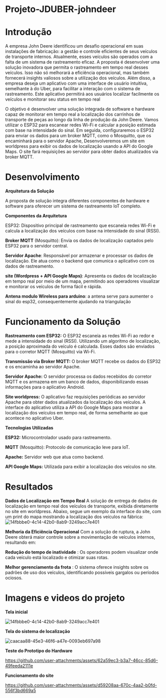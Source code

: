 # Projeto-JDUBER-johndeer
# Introdução
A empresa John Deere identificou um desafio operacional em suas instalações de fabricação: a gestão e controle eficientes de seus veículos de transporte internos. Atualmente, esses veículos são operados com a falta de um sistema de rastreamento eficaz.
 A proposta é desenvolver uma solução inovadora que permita o rastreamento em tempo real desses veículos. Isso não só melhorará a eficiência operacional, mas também fornecerá insights valiosos sobre a utilização dos veículos.
Além disso, a empresa deseja um aplicativo com uma interface de usuário intuitiva, semelhante à do Uber, para facilitar a interação com o sistema de rastreamento. Este aplicativo permitirá aos usuários localizar facilmente os veículos e monitorar seu status em tempo real

O objetivo é desenvolver uma solução integrada de software e hardware capaz de monitorar em tempo real a localização dos carrinhos de transporte de peças ao longo da linha de produção da John Deere. Vamos utilizar o ESP32 para escanear redes Wi-Fi e calcular a posição estimada com base na intensidade do sinal. Em seguida, configuraremos o ESP32 para enviar os dados para um broker MQTT, como o Mosquitto, que os encaminhará para o servidor Apache, Desenvolveremos um site em worldpress para exibir os dados de localização usando a API do Google Maps. O site fará requisições ao servidor para obter dados atualizados via broker MQTT.
# Desenvolvimento

**Arquitetura da Solução**

A proposta de solução integra diferentes componentes de hardware e software para oferecer um sistema de rastreamento IoT completo. 

**Componentes da Arquitetura**

ESP32: Dispositivo principal de rastreamento que escaneia redes Wi-Fi e calcula a localização dos veículos com base na intensidade do sinal (RSSI).

**Broker MQTT** (Mosquitto): Envia os dados de localização captados pelo ESP32 para o servidor central.

**Servidor Apache**: Responsável por armazenar e processar os dados de localização. Ele atua como o backend que comunica o aplicativo com os dados de rastreamento.

**site (Wordpress + API Google Maps)**: Apresenta os dados de localização em tempo real por meio de um mapa, permitindo aos operadores visualizar e monitorar os veículos de forma fácil e rápida.

**Antena modulo Wireless para arduino**: a antena serve para aumenter o sinal do esp32, consequentemente ajudando na triangulação

# Funcionamento da Solução

**Rastreamento com ESP32:**
O ESP32 escaneia as redes Wi-Fi ao redor e mede a intensidade do sinal (RSSI).
Utilizando um algoritmo de localização, a posição aproximada do veículo é calculada.
Esses dados são enviados para o corretor MQTT (Mosquitto) via Wi-Fi.

**Transmissão via Broker MQTT:**
O broker MQTT recebe os dados do ESP32 e os encaminha ao servidor Apache.

**Servidor Apache:**
O servidor processa os dados recebidos do corretor MQTT e os armazena em um banco de dados, disponibilizando essas informações para o aplicativo Android.

**Site worldpress:**
O aplicativo faz requisições periódicas ao servidor Apache para obter dados atualizados da localização dos veículos.
A interface do aplicativo utiliza a API do Google Maps para mostrar a localização dos veículos em tempo real, de forma semelhante ao que acontece no aplicativo Uber.

**Tecnologias Utilizadas**

**ESP32:** Microcontrolador usado para rastreamento.

**MQTT** (Mosquitto): Protocolo de comunicação leve para IoT.

**Apache:** Servidor web que atua como backend.

**API Google Maps:** Utilizada para exibir a localização dos veículos no site.

# Resultados
**Dados de Localização em Tempo Real**
A solução de entrega de dados de localização em tempo real dos veículos de transporte, exibida diretamente no site em worldpress. Abaixo, segue um exemplo da interface do site, com um print do mapa mostrando a localização dos veículos na fábrica:
![14fbbbe0-4c14-42b0-8ab9-3249acc7e401](https://github.com/user-attachments/assets/f201432a-79e0-4aa6-bc48-6214c06fa06b)

**Melhoria da Eficiência Operacional**
Com a solução de ruptura, a John Deere obterá maior controle sobre a movimentação de veículos internos, resultando em:

**Redução do tempo de inatividade** : Os operadores podem visualizar onde cada veículo está localizado e otimizar suas rotas.

**Melhor gerenciamento da frota** : O sistema oferece insights sobre os padrões de uso dos veículos, identificando possíveis gargalos ou períodos ociosos.

# Imagens e videos do projeto
**Tela inicial**

![14fbbbe0-4c14-42b0-8ab9-3249acc7e401](https://github.com/user-attachments/assets/68e4c44b-91ba-4abd-999d-05c4ccfb18c8)

**Tela do sistema de localização**

![caacaa88-45e3-46f6-a47e-0093eb697a98](https://github.com/user-attachments/assets/7a50f402-d4ac-4195-a25b-4745adeb8757)

**Teste do Prototipo do Hardware**

https://github.com/user-attachments/assets/62a59ec3-b3a7-46cc-85d6-49feeda2111e

**Funcionamento do site**

https://github.com/user-attachments/assets/d59208aa-670c-4aa2-b0fd-556f3bd669a5

